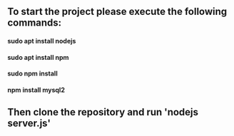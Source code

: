 ## To start the project please execute the following commands:

#### sudo apt install nodejs<br>
#### sudo apt install npm<br>
#### sudo npm install<br>
#### npm install mysql2<br>

## Then clone the repository and run 'nodejs server.js'
